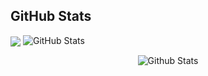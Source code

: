 <h2>GitHub Stats</h2>
<p>
  <img align="center" src="https://github-readme-stats.vercel.app/api/top-langs/?username=cagricibuk&langs_count=&theme=buefy&layout=compact" />
<img src="https://github-readme-stats.vercel.app/api?username=cagricibuk&amp;show_icons=true&theme=gotham" alt="GitHub Stats"></p>

<p align="center">
        <img src="https://raw.githubusercontent.com/mayhemantt/mayhemantt/Update/svg/Bottom.svg" alt="Github Stats" />
</p>
